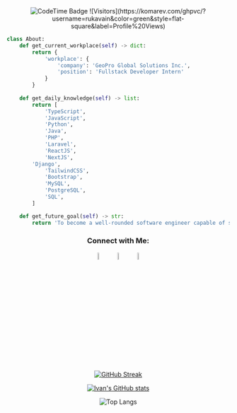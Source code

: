 <div align="center">    
	<img href="https://codetime.dev" alt="CodeTime Badge" src="https://img.shields.io/endpoint?style=social&color=222&url=https%3A%2F%2Fapi.codetime.dev%2Fshield%3Fid%3D24066%26project%3D%26in=0">
	![Visitors](https://komarev.com/ghpvc/?username=rukavain&color=green&style=flat-square&label=Profile%20Views)
</div>
 
```python 
class About: 
    def get_current_workplace(self) -> dict:
        return { 
            'workplace': { 
                'company': 'GeoPro Global Solutions Inc.',
                'position': 'Fullstack Developer Intern'  
            }   
        } 
   
    def get_daily_knowledge(self) -> list:  
        return [
            'TypeScript', 
            'JavaScript',
            'Python',
            'Java',
            'PHP',
            'Laravel',
            'ReactJS',
            'NextJS',
	    'Django',
            'TailwindCSS',
            'Bootstrap',
            'MySQL',
            'PostgreSQL',
            'SQL',
        ]

    def get_future_goal(self) -> str:
        return 'To become a well-rounded software engineer capable of solving real-world problems.'

```



<div align="center">
	
  <h3>Connect with Me:</h3>

[<img src="https://img.icons8.com/fluent/48/000000/facebook-new.png" width="6.5%%"/>](https://www.facebook.com/profile.php?id=100007615364945)  &nbsp; [<img src="https://img.icons8.com/fluent/48/000000/instagram-new.png" width="6.5%"/>](https://www.instagram.com/jhn.ivn/)  &nbsp; <a href="mailto:magtoto599@gmail.com"> <img src="https://img.icons8.com/fluent/48/000000/gmail.png" width="6.5%"/>


[![GitHub Streak](https://streak-stats.demolab.com?user=rukavain&theme=calm)](https://git.io/streak-stats)

[![Ivan's GitHub stats](https://github-readme-stats.vercel.app/api?username=rukavain)](https://github.com/rukavain/github-readme-stats)

![Top Langs](https://github-readme-stats.vercel.app/api/top-langs/?username=rukavain&layout=compact)
</div>
